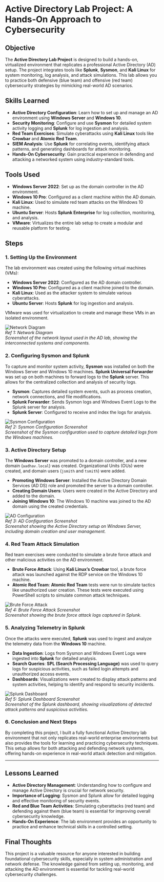 # **Active Directory Lab Project: A Hands-On Approach to Cybersecurity**

## **Objective**
The **Active Directory Lab Project** is designed to build a hands-on, virtualized environment that replicates a professional Active Directory (AD) setup. The project integrates tools like **Splunk**, **Sysmon**, and **Kali Linux** for system monitoring, log analysis, and attack simulations. This lab allows you to practice both defensive (blue team) and offensive (red team) cybersecurity strategies by mimicking real-world AD scenarios.

## **Skills Learned**
- **Active Directory Configuration**: Learn how to set up and manage an AD environment using **Windows Server** and **Windows 10**.
- **Security Monitoring**: Configure and use **Sysmon** for detailed system activity logging and **Splunk** for log ingestion and analysis.
- **Red Team Exercises**: Simulate cyberattacks using **Kali Linux** tools like **Crowbar** and **Atomic Red Team**.
- **SIEM Analysis**: Use **Splunk** for correlating events, identifying attack patterns, and generating dashboards for attack monitoring.
- **Hands-On Cybersecurity**: Gain practical experience in defending and attacking a networked system using industry-standard tools.

## **Tools Used**
- **Windows Server 2022**: Set up as the domain controller in the AD environment.
- **Windows 10 Pro**: Configured as a client machine within the AD domain.
- **Kali Linux**: Used to simulate red team attacks on the Windows 10 machine.
- **Ubuntu Server**: Hosts **Splunk Enterprise** for log collection, monitoring, and analysis.
- **VMware**: Virtualizes the entire lab setup to create a modular and reusable platform for testing.

## **Steps**

### **1. Setting Up the Environment**
The lab environment was created using the following virtual machines (VMs):

- **Windows Server 2022**: Configured as the AD domain controller.
- **Windows 10 Pro**: Configured as a client machine joined to the domain.
- **Kali Linux**: Used as the attacker system to simulate various cyberattacks.
- **Ubuntu Server**: Hosts **Splunk** for log ingestion and analysis.

VMware was used for virtualization to create and manage these VMs in an isolated environment.

![Network Diagram](imgsrc)  
*Ref 1: Network Diagram*  
*Screenshot of the network layout used in the AD lab, showing the interconnected systems and components.*

### **2. Configuring Sysmon and Splunk**
To capture and monitor system activity, **Sysmon** was installed on both the Windows Server and Windows 10 machines. **Splunk Universal Forwarder** was set up on both machines to forward logs to the **Splunk** server. This allows for the centralized collection and analysis of security logs.

- **Sysmon**: Captures detailed system events, such as process creation, network connections, and file modifications.
- **Splunk Forwarder**: Sends Sysmon logs and Windows Event Logs to the Splunk server for analysis.
- **Splunk Server**: Configured to receive and index the logs for analysis.

![Sysmon Configuration](imgsrc)  
*Ref 2: Sysmon Configuration Screenshot*  
*Screenshot of the Sysmon configuration used to capture detailed logs from the Windows machines.*

### **3. Active Directory Setup**
The **Windows Server** was promoted to a domain controller, and a new domain (`aadhav.local`) was created. Organizational Units (OUs) were created, and domain users (`jsmith` and `tsmith`) were added.

- **Promoting Windows Server**: Installed the Active Directory Domain Services (AD DS) role and promoted the server to a domain controller.
- **Creating Domain Users**: Users were created in the Active Directory and added to the domain.
- **Joining Windows 10**: The Windows 10 machine was joined to the AD domain using the created credentials.

![AD Configuration](imgsrc)  
*Ref 3: AD Configuration Screenshot*  
*Screenshot showing the Active Directory setup on Windows Server, including domain creation and user management.*

### **4. Red Team Attack Simulation**
Red team exercises were conducted to simulate a brute force attack and other malicious activities on the AD environment.

- **Brute Force Attack**: Using **Kali Linux’s** **Crowbar** tool, a brute force attack was launched against the RDP service on the Windows 10 machine.
- **Atomic Red Team**: **Atomic Red Team** tests were run to simulate tactics like unauthorized user creation. These tests were executed using PowerShell scripts to simulate common attack techniques.

![Brute Force Attack](imgsrc)  
*Ref 4: Brute Force Attack Screenshot*  
*Screenshot showing the brute force attack logs captured in Splunk.*

### **5. Analyzing Telemetry in Splunk**
Once the attacks were executed, **Splunk** was used to ingest and analyze the telemetry data from the **Windows 10** machine.

- **Data Ingestion**: Logs from Sysmon and Windows Event Logs were ingested into **Splunk** for detailed analysis.
- **Search Queries**: **SPL (Search Processing Language)** was used to query logs for suspicious activities, such as failed login attempts and unauthorized access events.
- **Dashboards**: Visualizations were created to display attack patterns and system activities, helping to identify and respond to security incidents.

![Splunk Dashboard](imgsrc)  
*Ref 5: Splunk Dashboard Screenshot*  
*Screenshot of the Splunk dashboard, showing visualizations of detected attack patterns and suspicious activities.*

### **6. Conclusion and Next Steps**
By completing this project, I built a fully functional Active Directory lab environment that not only replicates real-world enterprise environments but also provides the tools for learning and practicing cybersecurity techniques. This setup allows for both attacking and defending network systems, offering hands-on experience in real-world attack detection and mitigation.

---

## **Lessons Learned**
- **Active Directory Management**: Understanding how to configure and manage Active Directory is crucial for network security.
- **Importance of Logging**: Sysmon and Splunk allow for detailed logging and effective monitoring of security events.
- **Red and Blue Team Activities**: Simulating cyberattacks (red team) and defending against them (blue team) is essential for improving overall cybersecurity knowledge.
- **Hands-On Experience**: The lab environment provides an opportunity to practice and enhance technical skills in a controlled setting.

## **Final Thoughts**
This project is a valuable resource for anyone interested in building foundational cybersecurity skills, especially in system administration and network defense. The knowledge gained from setting up, monitoring, and attacking the AD environment is essential for tackling real-world cybersecurity challenges.
